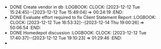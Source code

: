 - DONE Create vendor in db
  :LOGBOOK:
  CLOCK: [2023-12-12 Tue 15:24:45]--[2023-12-12 Tue 15:49:04] =>  00:24:19
  :END:
- DONE Evaluate effort required to fix Client Statement Report
  :LOGBOOK:
  CLOCK: [2023-12-12 Tue 16:53:32]--[2023-12-14 Thu 19:00:26] =>  50:06:54
  :END:
- DONE Homedepot discussion
  :LOGBOOK:
  CLOCK: [2023-12-12 Tue 17:40:37]--[2023-12-12 Tue 19:10:23] =>  01:29:46
  :END:
-